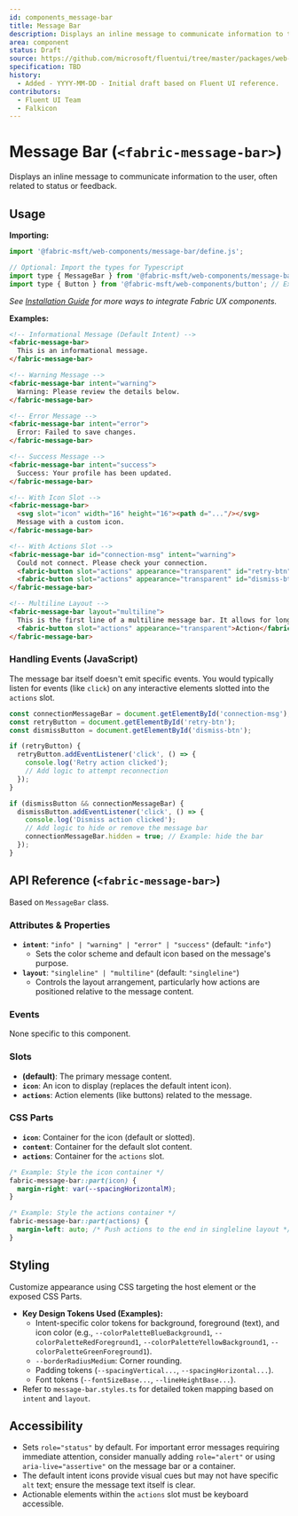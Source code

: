 ```yaml
---
id: components_message-bar
title: Message Bar
description: Displays an inline message to communicate information to the user.
area: component
status: Draft
source: https://github.com/microsoft/fluentui/tree/master/packages/web-components/src/message-bar
specification: TBD
history:
  - Added - YYYY-MM-DD - Initial draft based on Fluent UI reference.
contributors:
  - Fluent UI Team
  - Falkicon
---
```


# Message Bar (`<fabric-message-bar>`)

<!-- BEGIN-SECTION: Message Bar Overview -->
Displays an inline message to communicate information to the user, often related to status or feedback.
<!-- END-SECTION: Message Bar Overview -->

## Usage

**Importing:**

```javascript
import '@fabric-msft/web-components/message-bar/define.js';

// Optional: Import the types for Typescript
import type { MessageBar } from '@fabric-msft/web-components/message-bar';
import type { Button } from '@fabric-msft/web-components/button'; // Example action type
```

*See [Installation Guide](../../guides/installation.md) for more ways to integrate Fabric UX components.*

**Examples:**

```html
<!-- Informational Message (Default Intent) -->
<fabric-message-bar>
  This is an informational message.
</fabric-message-bar>

<!-- Warning Message -->
<fabric-message-bar intent="warning">
  Warning: Please review the details below.
</fabric-message-bar>

<!-- Error Message -->
<fabric-message-bar intent="error">
  Error: Failed to save changes.
</fabric-message-bar>

<!-- Success Message -->
<fabric-message-bar intent="success">
  Success: Your profile has been updated.
</fabric-message-bar>

<!-- With Icon Slot -->
<fabric-message-bar>
  <svg slot="icon" width="16" height="16"><path d="..."/></svg>
  Message with a custom icon.
</fabric-message-bar>

<!-- With Actions Slot -->
<fabric-message-bar id="connection-msg" intent="warning">
  Could not connect. Please check your connection.
  <fabric-button slot="actions" appearance="transparent" id="retry-btn">Retry</fabric-button>
  <fabric-button slot="actions" appearance="transparent" id="dismiss-btn">Dismiss</fabric-button>
</fabric-message-bar>

<!-- Multiline Layout -->
<fabric-message-bar layout="multiline">
  This is the first line of a multiline message bar. It allows for longer content without forcing a single line.
  <fabric-button slot="actions" appearance="transparent">Action</fabric-button>
</fabric-message-bar>
```

### Handling Events (JavaScript)

The message bar itself doesn't emit specific events. You would typically listen for events (like `click`) on any interactive elements slotted into the `actions` slot.

```javascript
const connectionMessageBar = document.getElementById('connection-msg');
const retryButton = document.getElementById('retry-btn');
const dismissButton = document.getElementById('dismiss-btn');

if (retryButton) {
  retryButton.addEventListener('click', () => {
    console.log('Retry action clicked');
    // Add logic to attempt reconnection
  });
}

if (dismissButton && connectionMessageBar) {
  dismissButton.addEventListener('click', () => {
    console.log('Dismiss action clicked');
    // Add logic to hide or remove the message bar
    connectionMessageBar.hidden = true; // Example: hide the bar
  });
}
```

<!-- END-SECTION: Message Bar Usage -->

## API Reference (`<fabric-message-bar>`)

<!-- BEGIN-SECTION: Message Bar API -->
Based on `MessageBar` class.

### Attributes & Properties

*   **`intent`**: `"info" | "warning" | "error" | "success"` (default: `"info"`)
    *   Sets the color scheme and default icon based on the message's purpose.
*   **`layout`**: `"singleline" | "multiline"` (default: `"singleline"`)
    *   Controls the layout arrangement, particularly how actions are positioned relative to the message content.

### Events

None specific to this component.

### Slots

*   **(default)**: The primary message content.
*   **`icon`**: An icon to display (replaces the default intent icon).
*   **`actions`**: Action elements (like buttons) related to the message.

### CSS Parts

*   **`icon`**: Container for the icon (default or slotted).
*   **`content`**: Container for the default slot content.
*   **`actions`**: Container for the `actions` slot.

```css
/* Example: Style the icon container */
fabric-message-bar::part(icon) {
  margin-right: var(--spacingHorizontalM);
}

/* Example: Style the actions container */
fabric-message-bar::part(actions) {
  margin-left: auto; /* Push actions to the end in singleline layout */
}
```
<!-- END-SECTION: Message Bar API -->

## Styling

<!-- BEGIN-SECTION: Message Bar Styling -->
Customize appearance using CSS targeting the host element or the exposed CSS Parts.

*   **Key Design Tokens Used (Examples):**
    *   Intent-specific color tokens for background, foreground (text), and icon color (e.g., `--colorPaletteBlueBackground1`, `--colorPaletteRedForeground1`, `--colorPaletteYellowBackground1`, `--colorPaletteGreenForeground1`).
    *   `--borderRadiusMedium`: Corner rounding.
    *   Padding tokens (`--spacingVertical...`, `--spacingHorizontal...`).
    *   Font tokens (`--fontSizeBase...`, `--lineHeightBase...`).
*   Refer to `message-bar.styles.ts` for detailed token mapping based on `intent` and `layout`.
<!-- END-SECTION: Message Bar Styling -->

## Accessibility

<!-- BEGIN-SECTION: Message Bar Accessibility -->
*   Sets `role="status"` by default. For important error messages requiring immediate attention, consider manually adding `role="alert"` or using `aria-live="assertive"` on the message bar or a container.
*   The default intent icons provide visual cues but may not have specific `alt` text; ensure the message text itself is clear.
*   Actionable elements within the `actions` slot must be keyboard accessible.
<!-- END-SECTION: Message Bar Accessibility --> 